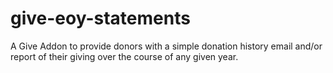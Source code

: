 # give-eoy-statements
A Give Addon to provide donors with a simple donation history email and/or report of their giving over the course of any given year.
